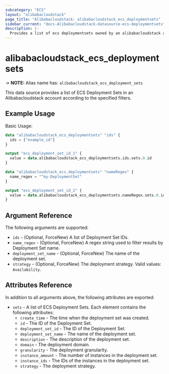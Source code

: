 ```yaml
---
subcategory: "ECS"
layout: "alibabacloudstack"
page_title: "Alibabacloudstack: alibabacloudstack_ecs_deploymentsets"
sidebar_current: "docs-Alibabacloudstack-datasource-ecs-deploymentsets"
description: |- 
  Provides a list of ecs deploymentsets owned by an alibabacloudstack account.
---
```


# alibabacloudstack_ecs_deploymentsets
-> **NOTE:** Alias name has: `alibabacloudstack_ecs_deployment_sets`

This data source provides a list of ECS Deployment Sets in an Alibabacloudstack account according to the specified filters.

## Example Usage

Basic Usage:

```terraform
data "alibabacloudstack_ecs_deploymentsets" "ids" {
  ids = ["example_id"]
}

output "ecs_deployment_set_id_1" {
  value = data.alibabacloudstack_ecs_deploymentsets.ids.sets.0.id
}

data "alibabacloudstack_ecs_deploymentsets" "nameRegex" {
  name_regex = "^my-DeploymentSet"
}

output "ecs_deployment_set_id_2" {
  value = data.alibabacloudstack_ecs_deploymentsets.nameRegex.sets.0.id
}
```

## Argument Reference

The following arguments are supported:

* `ids` - (Optional, ForceNew) A list of Deployment Set IDs.  
* `name_regex` - (Optional, ForceNew) A regex string used to filter results by Deployment Set name.  
* `deployment_set_name` - (Optional, ForceNew) The name of the deployment set.  
* `strategy` - (Optional, ForceNew) The deployment strategy. Valid values: `Availability`.  

## Attributes Reference

In addition to all arguments above, the following attributes are exported:

* `sets` - A list of ECS Deployment Sets. Each element contains the following attributes:
  * `create_time` - The time when the deployment set was created.
  * `id` - The ID of the Deployment Set.
  * `deployment_set_id` - The ID of the Deployment Set.
  * `deployment_set_name` - The name of the deployment set.
  * `description` - The description of the deployment set.
  * `domain` - The deployment domain.
  * `granularity` - The deployment granularity.
  * `instance_amount` - The number of instances in the deployment set.
  * `instance_ids` - The IDs of the instances in the deployment set.
  * `strategy` - The deployment strategy.